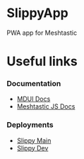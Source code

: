 # SlippyApp
 PWA app for Meshtastic

# Useful links

### Documentation
- [MDUI Docs](https://www.mdui.org/en/)
- [Meshtastic JS Docs](https://js.meshtastic.org/)

### Deployments
- [Slippy Main](https://slippy.wattlefoxxo.com/)
- [Slippy Dev](https://slippydev.wattlefoxxo.com/)
